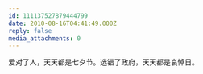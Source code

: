 ```yaml
---
id: 111137527879444799
date: 2010-08-16T04:41:49.000Z
reply: false
media_attachments: 0
---
```


爱对了人，天天都是七夕节。选错了政府，天天都是哀悼日。

